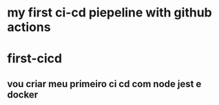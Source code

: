 # my first ci-cd piepeline with github actions

# first-cicd

## vou criar meu primeiro ci cd com node jest e docker
